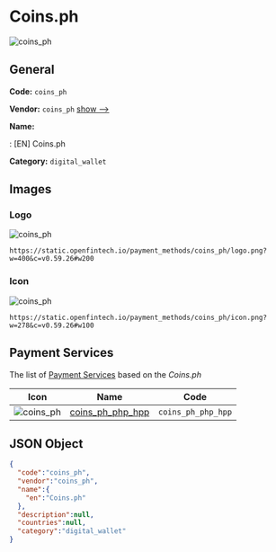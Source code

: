 
# Coins.ph 
![coins_ph](https://static.openfintech.io/payment_methods/coins_ph/logo.png?w=400&c=v0.59.26#w200)  

## General 
**Code:** `coins_ph` 
 
**Vendor:** `coins_ph` [show -->](/vendors/coins_ph/) 
 
**Name:** 
 
:	[EN] Coins.ph 
 
**Category:** `digital_wallet` 
 

## Images 

### Logo 
![coins_ph](https://static.openfintech.io/payment_methods/coins_ph/logo.png?w=400&c=v0.59.26#w200)  

```
https://static.openfintech.io/payment_methods/coins_ph/logo.png?w=400&c=v0.59.26#w200
```  

### Icon 
![coins_ph](https://static.openfintech.io/payment_methods/coins_ph/icon.png?w=278&c=v0.59.26#w100)  

```
https://static.openfintech.io/payment_methods/coins_ph/icon.png?w=278&c=v0.59.26#w100
```  

## Payment Services 
 
The list of [Payment Services](/payment-services/) based on the _Coins.ph_ 

|Icon|Name|Code| 
|:---:|:---:|:---:| 
|![coins_ph](https://static.openfintech.io/payment_methods/coins_ph/icon.png?w=278&c=v0.59.26#w100) |[coins_ph_php_hpp](/payment-services/coins_ph_php_hpp/)|`coins_ph_php_hpp`| 
 

## JSON Object 

```json
{
  "code":"coins_ph",
  "vendor":"coins_ph",
  "name":{
    "en":"Coins.ph"
  },
  "description":null,
  "countries":null,
  "category":"digital_wallet"
}
```  
